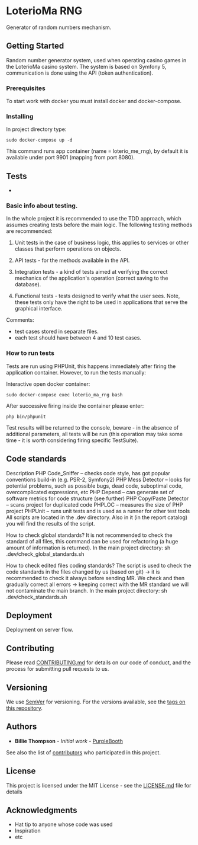 # LoterioMa RNG

Generator of random numbers mechanism.

## Getting Started

Random number generator system, used when operating casino games in the LoterioMa casino system. The system is based on Symfony 5, communication is done using the API (token authentication).

### Prerequisites

To start work with docker you must install docker and docker-compose.

### Installing

In project directory type:
```
sudo docker-compose up -d
```

This command runs app container (name = loterio_me_rng), by default it is available under port 9901 (mapping from port 8080).

## Tests

-

### Basic info about testing.

In the whole project it is recommended to use the TDD approach, which assumes creating tests before the main logic. The following testing methods are recommended:
1. Unit tests in the case of business logic, this applies to services or other classes that perform operations on objects.

2. API tests - for the methods available in the API.

3. Integration tests - a kind of tests aimed at verifying the correct mechanics of the application's operation (correct saving to the database).

4. Functional tests - tests designed to verify what the user sees. Note, these tests only have the right to be used in applications that serve the graphical interface.

Comments:
- test cases stored in separate files.
- each test should have between 4 and 10 test cases.

### How to run tests
Tests are run using PHPUnit, this happens immediately after firing the application container. However, to run the tests manually:

Interactive open docker container:
```
sudo docker-compose exec loterio_ma_rng bash
```

After successive firing inside the container please enter:

```
php bin/phpunit
```

Test results will be returned to the console, beware - in the absence of additional parameters, all tests will be run (this operation may take some time - it is worth considering firing specific TestSuite).

## Code standards

Description
PHP Code_Sniffer – checks code style, has got popular conventions build-in (e.g. PSR-2, Symfony2)
PHP Mess Detector – looks for potential problems, such as possible bugs, dead code, suboptimal code, overcomplicated expressions, etc
PHP Depend – can generate set of software metrics for code structure (see further)
PHP Copy/Paste Detector – scans project for duplicated code
PHPLOC – measures the size of PHP project
PHPUnit – runs unit tests and is used as a runner for other test tools
All scripts are located in the .dev directory. Also in it (in the report catalog) you will find the results of the script.

How to check global standards?
It is not recommended to check the standard of all files, this command can be used for refactoring (a huge amount of information is returned).
In the main project directory:
sh .dev/check_global_standards.sh

How to check edited files coding standards?
The script is used to check the code standards in the files changed by us (based on git) -> it is recommended to check it always before sending MR.
We check and then gradually correct all errors -> keeping correct with the MR standard we will not contaminate the main branch.
In the main project directory:
sh .dev/check_standards.sh

## Deployment

Deployment on server flow.

## Contributing

Please read [CONTRIBUTING.md](https://gist.github.com/PurpleBooth/b24679402957c63ec426) for details on our code of conduct, and the process for submitting pull requests to us.

## Versioning

We use [SemVer](http://semver.org/) for versioning. For the versions available, see the [tags on this repository](https://github.com/your/project/tags). 

## Authors

* **Billie Thompson** - *Initial work* - [PurpleBooth](https://github.com/PurpleBooth)

See also the list of [contributors](https://github.com/your/project/contributors) who participated in this project.

## License

This project is licensed under the MIT License - see the [LICENSE.md](LICENSE.md) file for details

## Acknowledgments

* Hat tip to anyone whose code was used
* Inspiration
* etc

